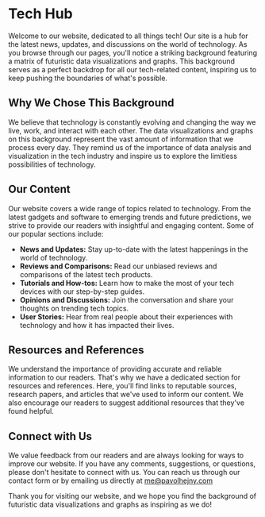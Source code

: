 <!--font:Alegreya-->

# Tech Hub

Welcome to our website, dedicated to all things tech! Our site is a hub for the latest news, updates, and discussions on the world of technology. As you browse through our pages, you'll notice a striking background featuring a matrix of futuristic data visualizations and graphs. This background serves as a perfect backdrop for all our tech-related content, inspiring us to keep pushing the boundaries of what's possible.

## Why We Chose This Background

We believe that technology is constantly evolving and changing the way we live, work, and interact with each other. The data visualizations and graphs on this background represent the vast amount of information that we process every day. They remind us of the importance of data analysis and visualization in the tech industry and inspire us to explore the limitless possibilities of technology.

## Our Content

Our website covers a wide range of topics related to technology. From the latest gadgets and software to emerging trends and future predictions, we strive to provide our readers with insightful and engaging content. Some of our popular sections include:

-   **News and Updates:** Stay up-to-date with the latest happenings in the world of technology.
-   **Reviews and Comparisons:** Read our unbiased reviews and comparisons of the latest tech products.
-   **Tutorials and How-tos:** Learn how to make the most of your tech devices with our step-by-step guides.
-   **Opinions and Discussions:** Join the conversation and share your thoughts on trending tech topics.
-   **User Stories:** Hear from real people about their experiences with technology and how it has impacted their lives.

## Resources and References

We understand the importance of providing accurate and reliable information to our readers. That's why we have a dedicated section for resources and references. Here, you'll find links to reputable sources, research papers, and articles that we've used to inform our content. We also encourage our readers to suggest additional resources that they've found helpful.

## Connect with Us

We value feedback from our readers and are always looking for ways to improve our website. If you have any comments, suggestions, or questions, please don't hesitate to connect with us. You can reach us through our contact form or by emailing us directly at me@pavolhejny.com

Thank you for visiting our website, and we hope you find the background of futuristic data visualizations and graphs as inspiring as we do!

<!--

Write me content for website with wallpaper which alt text is:

"A wallpaper featuring a matrix of futuristic data visualizations and graphs"

The name/title of the page should not be 1:1 copy of the alt text but rather a real content of the website which is using this wallpaper.

- Use markdown format
- Start with heading
- Heading should be short and concise
- The content should look like a real website
- The website should not be about the wallpaper, wallpaper is just a related background
- Heading should be contain work "wallpaper" or "background"
- Include real sections like references, contact, user stories, etc. use things relevant to the page purpose.
- Feel free to use structure like headings, bullets, numbering, blockquotes, paragraphs, horizontal lines, etc.
- You can use formatting like bold or _italic_
- You can include UTF-8 emojis
- Links should be only #hash anchors (and you can refer to the document itself)
- Do not include images


---


# Future Data Visualization Wallpaper for Tech Enthusiasts

Welcome to our website dedicated to all things tech! Our website is a hub for the latest news, updates, and discussions on the world of technology. As you browse through our pages, you'll notice a striking wallpaper featuring a matrix of futuristic data visualizations and graphs in the background. This wallpaper adds a touch of sophistication and innovation to our site and serves as a perfect backdrop for all our tech-related content.

## Why We Chose This Wallpaper

We believe that technology is constantly evolving and changing the way we live, work, and interact with each other. The data visualizations and graphs on this wallpaper represent the vast amount of information that we process every day. They remind us of the importance of data analysis and visualization in the tech industry and inspire us to keep pushing the boundaries of what's possible.

## Our Content

Our website covers a wide range of topics related to technology. From the latest gadgets and software to emerging trends and future predictions, we strive to provide our readers with insightful and engaging content. Some of our popular sections include:

- **News and Updates:** Stay up-to-date with the latest happenings in the world of technology.
- **Reviews and Comparisons:** Read our unbiased reviews and comparisons of the latest tech products.
- **Tutorials and How-tos:** Learn how to make the most of your tech devices with our step-by-step guides.
- **Opinions and Discussions:** Join the conversation and share your thoughts on trending tech topics.
- **User Stories:** Hear from real people about their experiences with technology and how it has impacted their lives.

## References and Resources

We understand the importance of providing accurate and reliable information to our readers. That's why we have a dedicated section for references and resources. Here, you'll find links to reputable sources, research papers, and articles that we've used to inform our content. We also encourage our readers to suggest additional resources that they've found helpful.

## Contact Us

We value feedback from our readers and are always looking for ways to improve our website. If you have any comments, suggestions, or questions, please don't hesitate to contact us. You can reach us through our contact form or by emailing us directly at me@pavolhejny.com

Thank you for visiting our website, and we hope you enjoy the futuristic data visualization wallpaper as much as we do!


---


Heading should not include word "wallpaper". The website should not be about the wallpaper itself, wallpaper is just a related background, rewrite whole content.


---


# Tech Enthusiast Hub: Your Source for the Latest in Technology

Welcome to our website, dedicated to all things tech! Our site is a hub for the latest news, updates, and discussions on the world of technology. As you browse through our pages, you'll notice a striking background featuring a matrix of futuristic data visualizations and graphs. This background serves as a perfect backdrop for all our tech-related content, inspiring us to keep pushing the boundaries of what's possible.

## Why We Chose This Background

We believe that technology is constantly evolving and changing the way we live, work, and interact with each other. The data visualizations and graphs on this background represent the vast amount of information that we process every day. They remind us of the importance of data analysis and visualization in the tech industry and inspire us to explore the limitless possibilities of technology.

## Our Content

Our website covers a wide range of topics related to technology. From the latest gadgets and software to emerging trends and future predictions, we strive to provide our readers with insightful and engaging content. Some of our popular sections include:

- **News and Updates:** Stay up-to-date with the latest happenings in the world of technology.
- **Reviews and Comparisons:** Read our unbiased reviews and comparisons of the latest tech products.
- **Tutorials and How-tos:** Learn how to make the most of your tech devices with our step-by-step guides.
- **Opinions and Discussions:** Join the conversation and share your thoughts on trending tech topics.
- **User Stories:** Hear from real people about their experiences with technology and how it has impacted their lives.

## Resources and References

We understand the importance of providing accurate and reliable information to our readers. That's why we have a dedicated section for resources and references. Here, you'll find links to reputable sources, research papers, and articles that we've used to inform our content. We also encourage our readers to suggest additional resources that they've found helpful.

## Connect with Us

We value feedback from our readers and are always looking for ways to improve our website. If you have any comments, suggestions, or questions, please don't hesitate to connect with us. You can reach us through our contact form or by emailing us directly at me@pavolhejny.com

Thank you for visiting our website, and we hope you find the background of futuristic data visualizations and graphs as inspiring as we do!

-->
